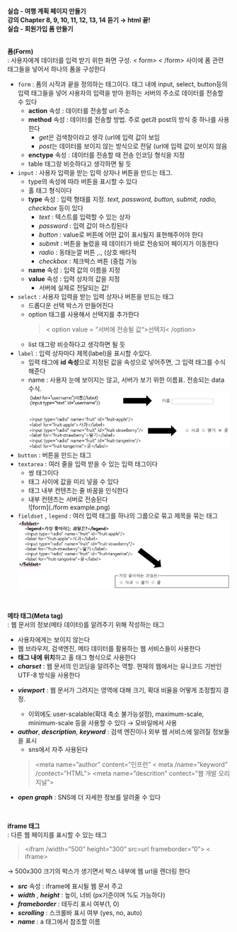 **실습 - 여행 계획 페이지 만들기** <br>
**강의 Chapter 8, 9, 10, 11, 12, 13, 14 듣기 → html 끝!** <br>
**실습 - 회원가입 폼 만들기** <br>
<br>

**폼(Form)**<br>
: 사용자에게 데이터를 입력 받기 위한 화면 구성. < form> < /form> 사이에 폼 관련 태그들을 넣어서 하나의 폼을 구성한다<br>
- `form` : 폼의 시작과 끝을 정의하는 태그이다. 태그 내에 input, select, button등의 입력 태그들을 넣어 사용자의 입력을 받아 원하는 서버의 주소로 데이터를 전송할 수 있다
    - **action** 속성 : 데이터를 전송할 url 주소
    - **method** 속성 : 데이터를 전송할 방법. 주로 get과 post의 방식 중 하나를 사용한다
        - *get*은 검색창이라고 생각 (url에 입력 값이 보임
        - *post*는 데이터를 보이지 않는 방식으로 전달 (url에 입력 값이 보이지 않음
    - **enctype** 속성 : 데이터를 전송할 때 전송 인코딩 형식을 지정
    - table 태그랑 비슷하다고 생각하면 될 듯
- `input` : 사용자 입력을 받는 입력 상자나 버튼을 만드는 태그.
    - type의 속성에 따라 버튼을 표시할 수 있다
    - 홀 태그 형식이다
    - **type** 속성 : 입력 형태를 지정. *text, password, button, submit, radio, checkbox* 등이 있다
        - *text* : 텍스트를 입력할 수 있는 상자
        - *password* : 입력 값이 마스킹된다
        - *button* : value로 버튼에 어떤 값이 표시될지 표현해주어야 한다
        - *submit* : 버튼을 눌렀을 때 데이터가 바로 전송되어 페이지가 이동한다
        - *radio* : 동태눈깔 버튼 ,., (상호 배타적
        - *checkbox* : 체크박스 버튼 (중첩 가능
    - **name** 속성 : 입력 값의 이름을 지정
    - **value** 속성 : 입력 상자의 값을 지정
        - 서버에 실제로 전달되는 값!
- `select` : 사용자 입력을 받는 입력 상자나 버튼을 만드는 태그
    - 드롭다운 선택 박스가 만들어진다
    - option 태그를 사용해서 선택지를 추가한다<br>
        > < option value = “서버에 전송될 값“>선택지< /option>
    - list 태그랑 비슷하다고 생각하면 될 듯
- `label` : 입력 상자마다 제목(label)을 표시할 수있다.
    - 입력 태그에 **id 속성**으로 지정된 값을 속성으로 넣어주면, 그 입력 태그를 수식해준다
    - name : 사용자 눈에 보이지는 않고, 서버가 보기 위한 이름표. 전송되는 data 수식. <br>
        ![label](./label.png)<br>
- `button` : 버튼을 만드는 태그
- `textarea` : 여러 줄을 입력 받을 수 있는 입력 태그이다
    - 쌍 태그이다
    - 태그 사이에 값을 미리 넣을 수 있다
    - 태그 내부 컨텐츠는 줄 바꿈을 인식한다
    - 내부 컨텐츠는 서버로 전송된다 <br>
    ![form](./form example.png) <br>
- `fieldset`  ,  `legend`  : 여러 입력 태그를 하나의 그룹으로 묶고 제목을 묶는 태그<br>
    ![fieldset](./fieldset_legend.png)<br>
<br>

**메타 태그(Meta tag)** <br>
: 웹 문서의 정보(메타 데이터)를 알려주기 위해 작성하는 태그<br>
- 사용자에게는 보이지 않는다
- 웹 브라우저, 검색엔진, 메타 데이터를 활용하는 웹 서비스들이 사용한다
- **<head>태그 내에 위치**하고 홀 태그 형식으로 사용한다
- ***charset*** : 웹 문서의 인코딩을 알려주는 역할. 현재의 웹에서는 유니코드 기반인 UTF-8 방식을 사용한다<br>
    > <meta charset=”UTF-8”>
- ***viewport*** : 웹 문서가 그려지는 영역에 대해 크기, 확대 비율을 어떻게 조정할지 결정.<br>
    > <meta name="viewport" content="width=device-width, initial-scale=1.0">
    - 이외에도 user-scalable(확대 축소 불가능설정), maximum-scale, minimum-scale 등을 사용할 수 있다 → 모바일에서 사용
- ***author***, ***description***, ***keyword*** : 검색 엔진이나 외부 웹 서비스에 알려질 정보들을 표시
    - sns에서 자주 사용된다<br>
    > <meta name=”author” content=”인프런”
    > < meta /name=”keyword” /contect=”HTML”>
    > <meta name=”descrition” contect=”웹 개발 오리지널”>
- ***open graph*** : SNS에 더 자세한 정보를 알려줄 수 있다
    > <meta property=”og:type” content=”article” />
<br>
    
**iframe 태그**<br>
: 다른 웹 페이지를 표시할 수 있는 태그<br>
> <ifram /width=”500” height=”300” src=url frameborder=”0”> < iframe>
>
→ 500x300 크기의 박스가 생기면서 박스 내부에 웹 url을 렌더링 한다<br>
- ***src*** 속성 : iframe에 표시될 웹 문서 주고
- ***width*** , ***height*** : 높이, 너비 (px기준이며 %도 가능하다)
- ***frameborder*** : 테두리 표시 여부(1, 0)
- ***scrolling*** : 스크롤바 표시 여부 (yes, no, auto)
- ***name*** : a 태그에서 참조할 이름
